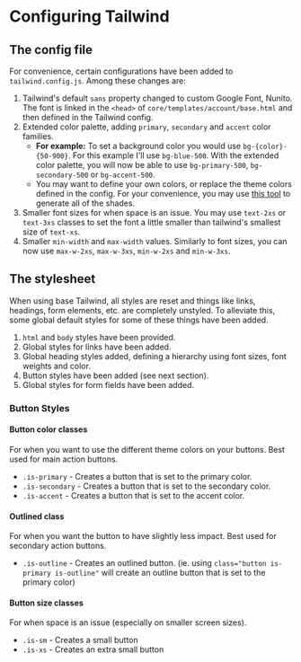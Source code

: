 # Configuring Tailwind

## The config file

For convenience, certain configurations have been added to `tailwind.config.js`. Among these changes are:

1. Tailwind's default `sans` property changed to custom Google Font, Nunito. The font is linked in the `<head>` of `core/templates/account/base.html` and then defined in the Tailwind config.
2. Extended color palette, adding `primary`, `secondary` and `accent` color families.
   - **For example:** To set a background color you would use `bg-{color}-{50-900}`. For this example I'll use `bg-blue-500`. With the extended color palette, you will now be able to use `bg-primary-500`, `bg-secondary-500` or `bg-accent-500`.
   - You may want to define your own colors, or replace the theme colors defined in the config. For your convenience, you may use [this tool](https://javisperez.github.io/tailwindcolorshades/) to generate all of the shades.
3. Smaller font sizes for when space is an issue. You may use `text-2xs` or `text-3xs` classes to set the font a little smaller than tailwind's smallest size of `text-xs`.
4. Smaller `min-width` and `max-width` values. Similarly to font sizes, you can now use `max-w-2xs`, `max-w-3xs`, `min-w-2xs` and `min-w-3xs`.

## The stylesheet

When using base Tailwind, all styles are reset and things like links, headings, form elements, etc. are completely unstyled. To alleviate this, some global default styles for some of these things have been added.

1. `html` and `body` styles have been provided.
2. Global styles for links have been added.
3. Global heading styles added, defining a hierarchy using font sizes, font weights and color.
4. Button styles have been added (see next section).
5. Global styles for form fields have been added.

### Button Styles

#### Button color classes
For when you want to use the different theme colors on your buttons. Best used for main action buttons.
- `.is-primary` - Creates a button that is set to the primary color.
- `.is-secondary` - Creates a button that is set to the secondary color.
- `.is-accent` - Creates a button that is set to the accent color.

#### Outlined class
For when you want the button to have slightly less impact. Best used for secondary action buttons.
- `.is-outline` - Creates an outlined button. (ie. using `class="button is-primary is-outline"` will create an outline button that is set to the primary color)

#### Button size classes
For when space is an issue (especially on smaller screen sizes).
- `.is-sm` - Creates a small button
- `.is-xs` - Creates an extra small button
